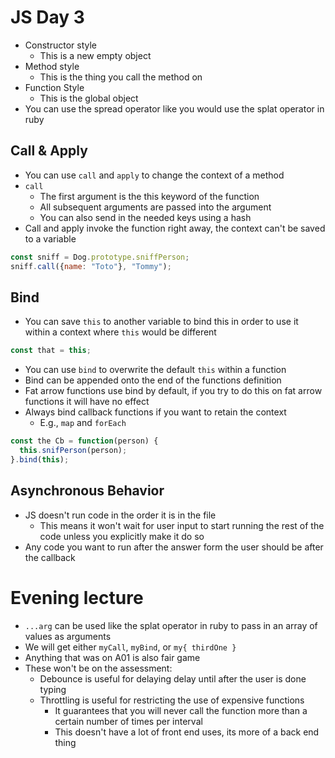# JS Day 3
- Constructor style
  - This is a new empty object
- Method style
  - This is the thing you call the method on
- Function Style
  - This is the global object
- You can use the spread operator like you would use the splat operator in ruby
## Call & Apply
- You can use `call` and `apply` to change the context of a method
- `call`
  - The first argument is the this keyword of the function
  - All subsequent arguments are passed into the argument
  - You can also send in the needed keys using a hash
- Call and apply invoke the function right away, the context can't be saved to a variable
```javascript
const sniff = Dog.prototype.sniffPerson;
sniff.call({name: "Toto"}, "Tommy");
```
## Bind
- You can save `this` to another variable to bind this in order to use it within a context where `this` would be different
```javascript
const that = this;
```
- You can use `bind` to overwrite the default `this` within a function
- Bind can be appended onto the end of the functions definition
- Fat arrow functions use bind by default, if you try to do this on fat arrow functions it will have no effect
- Always bind callback functions if you want to retain the context
  - E.g., `map` and `forEach`
```javascript
const the Cb = function(person) {
  this.snifPerson(person);
}.bind(this);
```
## Asynchronous Behavior
- JS doesn't run code in the order it is in the file
  - This means it won't wait for user input to start running the rest of the code unless you explicitly make it do so
- Any code you want to run after the answer form the user should be after the callback
# Evening lecture
- `...arg` can be used like the splat operator in ruby to pass in an array of values as arguments
- We will get either `myCall`, `myBind`, or `my{ thirdOne }`
- Anything that was on A01 is also fair game
- These won't be on the assessment:
  - Debounce is useful for delaying delay until after the user is done typing
  - Throttling is useful for restricting the use of expensive functions
	- It guarantees that you will never call the function more than a certain number of times per interval
	- This doesn't have a lot of front end uses, its more of a back end thing
